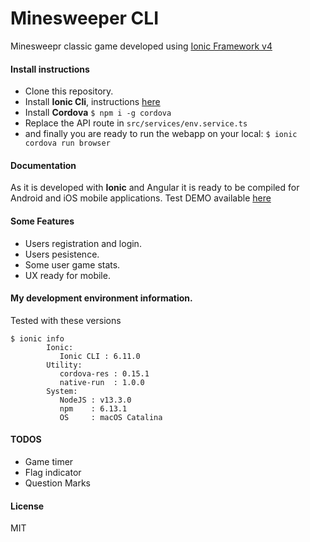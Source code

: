 # Minesweeper CLI

Minesweepr classic game developed using [Ionic Framework v4](https://ionicframework.com/)

#### Install instructions

- Clone this repository.
- Install **Ionic Cli**, instructions [here](https://ionicframework.com/docs/intro/cli)
- Install **Cordova** ```$ npm i -g cordova```
- Replace the API route in ```src/services/env.service.ts```
- and finally you are ready to run the webapp on your local: ```$ ionic cordova run browser```


#### Documentation
As it is developed with **Ionic** and Angular it is ready to be compiled for Android and iOS mobile applications.
Test DEMO available [here](http://vps-1794423-x.dattaweb.com)

#### Some Features

- Users registration and login.
- Users pesistence.
- Some user game stats.
- UX ready for mobile.

#### My development environment information.
Tested with these versions
```
$ ionic info 
		Ionic:
		   Ionic CLI : 6.11.0
		Utility:
		   cordova-res : 0.15.1
		   native-run  : 1.0.0
		System:
		   NodeJS : v13.3.0
		   npm    : 6.13.1
		   OS     : macOS Catalina
```

#### TODOS
- Game timer
- Flag indicator
- Question Marks

#### License
MIT
